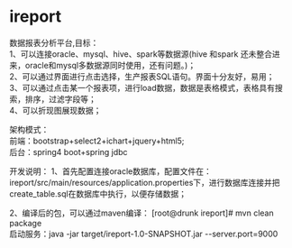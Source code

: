 # ireport  
数据报表分析平台,目标：   
1、可以连接oracle、mysql、hive、spark等数据源(hive 和spark 还未整合进来，oracle和mysql多数据源同时使用，还有问题。)；   
2、可以通过界面进行点击选择，生产报表SQL语句。界面十分友好，易用；  
3、可以通过点击某一个报表项，进行load数据，数据是表格模式，表格具有搜索，排序，过滤字段等；  
4、可以折现图展现数据；  
   
架构模式：  
前端：bootstrap+select2+ichart+jquery+html5;  
后台：spring4 boot+spring jdbc

开发说明：
1、首先配置连接oracle数据库，配置文件在：ireport/src/main/resources/application.properties下，进行数据库连接并把create_table.sql在数据库中执行，以便存储数据；   

2、编译后的包，可以通过maven编译：
[root@drunk ireport]# mvn clean package   
启动服务：java -jar target/ireport-1.0-SNAPSHOT.jar --server.port=9000   


